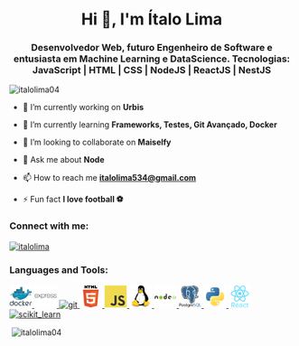 <h1 align="center">Hi 👋, I'm Ítalo Lima</h1>
<h3 align="center">Desenvolvedor Web, futuro Engenheiro de Software e entusiasta em Machine Learning e DataScience. Tecnologias: JavaScript | HTML | CSS | NodeJS | ReactJS | NestJS</h3>

<p align="left"> <img src="https://komarev.com/ghpvc/?username=italolima04&label=Profile%20views&color=0e75b6&style=flat" alt="italolima04" /> </p>

- 🔭 I’m currently working on **Urbis**

- 🌱 I’m currently learning **Frameworks, Testes, Git Avançado, Docker**

- 👯 I’m looking to collaborate on **Maiselfy**

- 💬 Ask me about **Node**

- 📫 How to reach me **italolima534@gmail.com**

- ⚡ Fun fact **I love football ⚽**

<h3 align="left">Connect with me:</h3>
<p align="left">
<a href="https://linkedin.com/in/italolima" target="blank"><img align="center" src="https://cdn.jsdelivr.net/npm/simple-icons@3.0.1/icons/linkedin.svg" alt="italolima" height="30" width="40" /></a>
</p>

<h3 align="left">Languages and Tools:</h3>
<p align="left"> <a href="https://www.docker.com/" target="_blank"> <img src="https://raw.githubusercontent.com/devicons/devicon/master/icons/docker/docker-original-wordmark.svg" alt="docker" width="40" height="40"/> </a> <a href="https://expressjs.com" target="_blank"> <img src="https://raw.githubusercontent.com/devicons/devicon/master/icons/express/express-original-wordmark.svg" alt="express" width="40" height="40"/> </a> <a href="https://git-scm.com/" target="_blank"> <img src="https://www.vectorlogo.zone/logos/git-scm/git-scm-icon.svg" alt="git" width="40" height="40"/> </a> <a href="https://www.w3.org/html/" target="_blank"> <img src="https://raw.githubusercontent.com/devicons/devicon/master/icons/html5/html5-original-wordmark.svg" alt="html5" width="40" height="40"/> </a> <a href="https://developer.mozilla.org/en-US/docs/Web/JavaScript" target="_blank"> <img src="https://raw.githubusercontent.com/devicons/devicon/master/icons/javascript/javascript-original.svg" alt="javascript" width="40" height="40"/> </a> <a href="https://www.linux.org/" target="_blank"> <img src="https://raw.githubusercontent.com/devicons/devicon/master/icons/linux/linux-original.svg" alt="linux" width="40" height="40"/> </a> <a href="https://nodejs.org" target="_blank"> <img src="https://raw.githubusercontent.com/devicons/devicon/master/icons/nodejs/nodejs-original-wordmark.svg" alt="nodejs" width="40" height="40"/> </a> <a href="https://www.postgresql.org" target="_blank"> <img src="https://raw.githubusercontent.com/devicons/devicon/master/icons/postgresql/postgresql-original-wordmark.svg" alt="postgresql" width="40" height="40"/> </a> <a href="https://www.python.org" target="_blank"> <img src="https://raw.githubusercontent.com/devicons/devicon/master/icons/python/python-original.svg" alt="python" width="40" height="40"/> </a> <a href="https://reactjs.org/" target="_blank"> <img src="https://raw.githubusercontent.com/devicons/devicon/master/icons/react/react-original-wordmark.svg" alt="react" width="40" height="40"/> </a> <a href="https://scikit-learn.org/" target="_blank"> <img src="https://upload.wikimedia.org/wikipedia/commons/0/05/Scikit_learn_logo_small.svg" alt="scikit_learn" width="40" height="40"/> </a> </p>

<p>&nbsp;<img align="center" src="https://github-readme-stats.vercel.app/api?username=italolima04&show_icons=true&locale=en" alt="italolima04" /></p>
